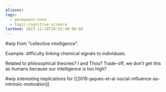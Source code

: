 ```yaml
---
aliases: 
tags:
  - permanent-note
  - topic-cognitive-science
lastmod: 2023-12-28T20:52:48-08:00
---
```

#wip from “collective intelligence”.

Example: difficulty linking chemical signals to individuals.

Related to philosophical theories? I and Thou? Trade-off, we don’t get this as humans because our intelligence is too high?

#wip interesting implications for [[2019-jaques-et-al-social-influence-as-intrinsic-motivation]]